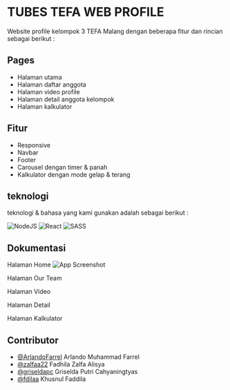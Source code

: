 # TUBES TEFA WEB PROFILE 

Website profile kelompok 3 TEFA Malang dengan beberapa fitur dan rincian sebagai berikut :

## Pages 

- Halaman utama
- Halaman daftar anggota
- Halaman video profile
- Halaman detail anggota kelompok
- Halaman kalkulator

## Fitur

- Responsive
- Navbar
- Footer
- Carousel dengan timer & panah 
- Kalkulator dengan mode gelap & terang

## teknologi
teknologi & bahasa yang kami gunakan adalah sebagai berikut :

![NodeJS](https://img.shields.io/badge/node.js-6DA55F?style=for-the-badge&logo=node.js&logoColor=white)
![React](https://img.shields.io/badge/react-%2320232a.svg?style=for-the-badge&logo=react&logoColor=%2361DAFB)
![SASS](https://img.shields.io/badge/SASS-hotpink.svg?style=for-the-badge&logo=SASS&logoColor=white)

## Dokumentasi

Halaman Home
![App Screenshot](https://via.placeholder.com/468x300?text=App+Screenshot+Here)

Halaman Our Team

Halaman Video

Halaman Detail

Halaman Kalkulator

## Contributor

- [@ArlandoFarrel](https://www.github.com/ArlandoFarrel) Arlando Muhammad Farrel
- [@zalfaa22](https://www.github.com/zalfaa22) Fadhila Zalfa Alisya
- [@griseldapc](https://github.com/griseldapc) Griselda Putri Cahyaningtyas 
- [@fdilaa](https://www.github.com/fdilaa) Khusnul Faddila 


